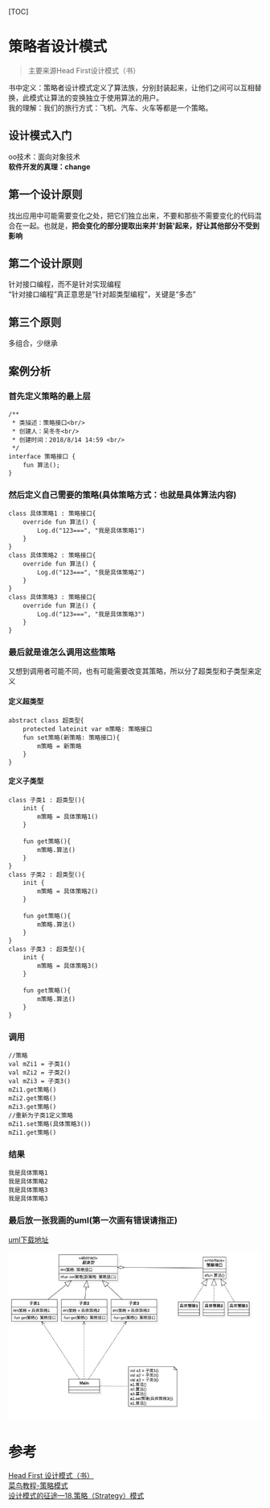 [TOC]

# 策略者设计模式
> 主要来源Head First设计模式（书）

书中定义：策略者设计模式定义了算法族，分别封装起来，让他们之间可以互相替换，此模式让算法的变换独立于使用算法的用户。  
我的理解：我们的旅行方式：飞机、汽车、火车等都是一个策略。

## 设计模式入门
oo技术：面向对象技术  
**软件开发的真理：change**

## 第一个设计原则
找出应用中可能需要变化之处，把它们独立出来，不要和那些不需要变化的代码混合在一起。也就是，**把会变化的部分提取出来并'封装'起来，好让其他部分不受到影响**

## 第二个设计原则
针对接口编程，而不是针对实现编程  
“针对接口编程”真正意思是“针对超类型编程”，关键是“多态”

## 第三个原则
多组合，少继承

## 案例分析

### 首先定义策略的最上层

```
/**
 * 类描述：策略接口<br/>
 * 创建人：吴冬冬<br/>
 * 创建时间：2018/8/14 14:59 <br/>
 */
interface 策略接口 {
    fun 算法();
}
```

### 然后定义自己需要的策略(具体策略方式：也就是具体算法内容)

```
class 具体策略1 : 策略接口{
    override fun 算法() {
        Log.d("123===", "我是具体策略1")
    }
}
class 具体策略2 : 策略接口{
    override fun 算法() {
        Log.d("123===", "我是具体策略2")
    }
}
class 具体策略3 : 策略接口{
    override fun 算法() {
        Log.d("123===", "我是具体策略3")
    }
}
```

### 最后就是谁怎么调用这些策略
又想到调用者可能不同，也有可能需要改变其策略，所以分了超类型和子类型来定义

#### 定义超类型

```
abstract class 超类型{
    protected lateinit var m策略: 策略接口
    fun set策略(新策略: 策略接口){
        m策略 = 新策略
    }
}
```

#### 定义子类型

```
class 子类1 : 超类型(){
    init {
        m策略 = 具体策略1()
    }

    fun get策略(){
        m策略.算法()
    }
}
class 子类2 : 超类型(){
    init {
        m策略 = 具体策略2()
    }

    fun get策略(){
        m策略.算法()
    }
}
class 子类3 : 超类型(){
    init {
        m策略 = 具体策略3()
    }

    fun get策略(){
        m策略.算法()
    }
}
```

### 调用

```
//策略
val mZi1 = 子类1()
val mZi2 = 子类2()
val mZi3 = 子类3()
mZi1.get策略()
mZi2.get策略()
mZi3.get策略()
//重新为子类1定义策略
mZi1.set策略(具体策略3())
mZi1.get策略()
```

### 结果

```
我是具体策略1
我是具体策略2
我是具体策略3
我是具体策略3
```

### 最后放一张我画的uml(第一次画有错误请指正)

[uml下载地址](https://github.com/Thor-jelly/DesignPattern/tree/master/uml)

![最后放一张我画的uml(第一次画有错误请指正)](https://github.com/Thor-jelly/DesignPattern/blob/master/picture/%E7%AD%96%E7%95%A5%E8%AE%BE%E8%AE%A1%E6%A8%A1%E5%BC%8F.png)

# 参考
[Head First 设计模式（书）]()  
[菜鸟教程-策略模式](http://www.runoob.com/design-pattern/strategy-pattern.html)  
[设计模式的征途—18.策略（Strategy）模式](https://www.cnblogs.com/edisonchou/p/7295164.html)
